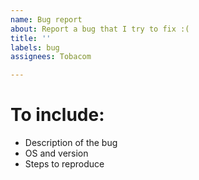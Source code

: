 ```yaml
---
name: Bug report
about: Report a bug that I try to fix :(
title: ''
labels: bug
assignees: Tobacom

---
```


# To include:
- Description of the bug
- OS and version
- Steps to reproduce
